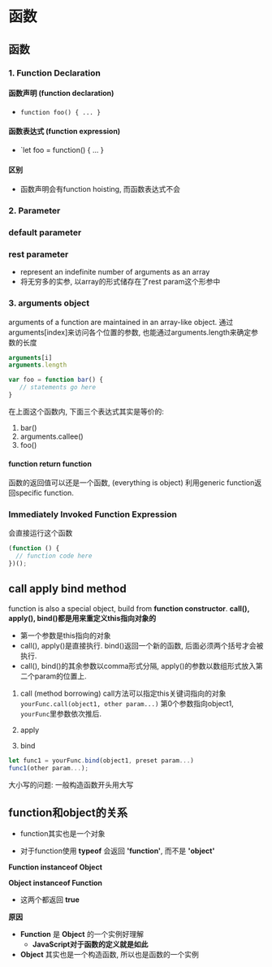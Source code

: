 # 函数



## 函数

### 1. Function Declaration
#### 函数声明 (function declaration)

- `function foo() { ... }`

#### 函数表达式 (function expression)

- `let foo = function() { ... }

#### 区别

- 函数声明会有function hoisting, 而函数表达式不会





### 2. Parameter

### default parameter


### rest parameter

- represent an indefinite number of arguments as an array
- 将无穷多的实参, 以array的形式储存在了rest param这个形参中




### 3. arguments object
arguments of a function are maintained in an array-like object.
通过arguments[index]来访问各个位置的参数, 也能通过arguments.length来确定参数的长度
```javascript
arguments[i]
arguments.length
```




```javascript
var foo = function bar() {
   // statements go here
}
```
在上面这个函数内, 下面三个表达式其实是等价的:
1. bar()
2. arguments.callee()
3. foo()


#### function return function
函数的返回值可以还是一个函数, (everything is object)
利用generic function返回specific function.



### Immediately Invoked Function Expression
会直接运行这个函数
```javascript
(function () {
  // function code here
})();
```


## call apply bind method
function is also a special object, build from **function constructor**.
**call(), apply(), bind()都是用来重定义this指向对象的**
- 第一个参数是this指向的对象
- call(), apply()是直接执行. bind()返回一个新的函数, 后面必须两个括号才会被执行.
- call(), bind()的其余参数以comma形式分隔, apply()的参数以数组形式放入第二个param的位置上.


1. call (method borrowing)
call方法可以指定this关键词指向的对象
`yourFunc.call(object1, other param...)`
第0个参数指向object1, `yourFunc`里参数依次推后.

2. apply

3. bind
```javascript
let func1 = yourFunc.bind(object1, preset param...)
func1(other param...);
```

大小写的问题: 一般构造函数开头用大写





## function和object的关系

- function其实也是一个对象

- 对于function使用 **typeof** 会返回 **'function'**, 而不是 **'object'**



**Function instanceof Object**

**Object instanceof Function**

- 这两个都返回 **true**

**原因**

- **Function** 是 **Object** 的一个实例好理解
  - **JavaScript对于函数的定义就是如此**
- **Object** 其实也是一个构造函数, 所以也是函数的一个实例